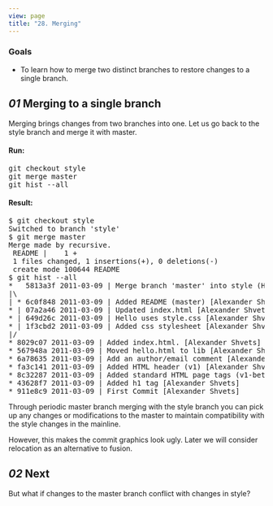 ```yaml
---
view: page
title: "28. Merging"
---
```


<h3>Goals</h3>

<ul><li>To learn how to merge two distinct branches to restore changes to a single branch.</li></ul>

<h2><em>01</em> Merging to a single branch</h2>

<p>Merging brings changes from two branches into one. Let us go back to the style branch and merge it with master.</p>

<h4 class="h4-pre">Run:</h4>

<pre class="instructions">git checkout style
git merge master
git hist --all</pre>

<h4 class="h4-pre">Result:</h4>

<pre class="sample">$ git checkout style
Switched to branch 'style'
$ git merge master
Merge made by recursive.
 README |    1 +
 1 files changed, 1 insertions(+), 0 deletions(-)
 create mode 100644 README
$ git hist --all
*   5813a3f 2011-03-09 | Merge branch 'master' into style (HEAD, style) [Alexander Shvets]
|\  
| * 6c0f848 2011-03-09 | Added README (master) [Alexander Shvets]
* | 07a2a46 2011-03-09 | Updated index.html [Alexander Shvets]
* | 649d26c 2011-03-09 | Hello uses style.css [Alexander Shvets]
* | 1f3cbd2 2011-03-09 | Added css stylesheet [Alexander Shvets]
|/  
* 8029c07 2011-03-09 | Added index.html. [Alexander Shvets]
* 567948a 2011-03-09 | Moved hello.html to lib [Alexander Shvets]
* 6a78635 2011-03-09 | Add an author/email comment [Alexander Shvets]
* fa3c141 2011-03-09 | Added HTML header (v1) [Alexander Shvets]
* 8c32287 2011-03-09 | Added standard HTML page tags (v1-beta) [Alexander Shvets]
* 43628f7 2011-03-09 | Added h1 tag [Alexander Shvets]
* 911e8c9 2011-03-09 | First Commit [Alexander Shvets]</pre>

<p>Through periodic master branch merging with the style branch you can pick up any changes or modifications to the master to maintain compatibility with the style changes in the mainline.</p>

<p>However, this makes the commit graphics look ugly. Later we will consider relocation as an alternative to fusion.</p>

<h2><em>02</em> Next</h2>

<p>But what if changes to the master branch conflict with changes in style?</p>